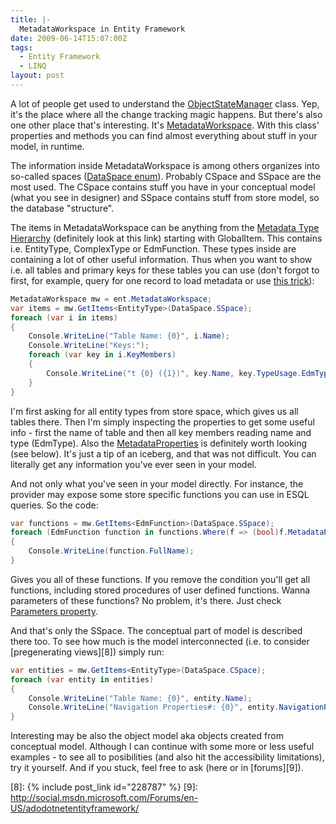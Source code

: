 ```yaml
---
title: |-
  MetadataWorkspace in Entity Framework
date: 2009-06-14T15:07:00Z
tags:
  - Entity Framework
  - LINQ
layout: post
---
```

A lot of people get used to understand the [ObjectStateManager][1] class. Yep, it's the place where all the change tracking magic happens. But there's also one other place that's interesting. It's [MetadataWorkspace][2]. With this class' properties and methods you can find almost everything about stuff in your model, in runtime.

The information inside MetadataWorkspace is among others organizes into so-called spaces ([DataSpace enum][3]). Probably CSpace and SSpace are the most used. The CSpace contains stuff you have in your conceptual model (what you see in designer) and SSpace contains stuff from store model, so the database "structure".

The items in MetadataWorkspace can be anything from the [Metadata Type Hierarchy][4] (definitely look at this link) starting with GlobalItem. This contains i.e. EntityType, ComplexType or EdmFunction. These types inside are containing a lot of other useful information. Thus when you want to show i.e. all tables and primary keys for these tables you can use (don't forgot to first, for example, query for one record to load metadata or use [this trick][5]):

```csharp
MetadataWorkspace mw = ent.MetadataWorkspace;
var items = mw.GetItems<EntityType>(DataSpace.SSpace);
foreach (var i in items)
{
    Console.WriteLine("Table Name: {0}", i.Name);
    Console.WriteLine("Keys:");
    foreach (var key in i.KeyMembers)
    {
        Console.WriteLine("t {0} ({1})", key.Name, key.TypeUsage.EdmType.FullName);
    }
}
```

I'm first asking for all entity types from store space, which gives us all tables there. Then I'm simply inspecting the properties to get some useful info - first the name of table and then all key members reading name and type (EdmType). Also the [MetadataProperties][6] is definitely worth looking (see below). It's just a tip of an iceberg, and that was not difficult. You can literally get any information you've ever seen in your model.

And not only what you've seen in your model directly. For instance, the provider may expose some store specific functions you can use in ESQL queries. So the code:

```csharp
var functions = mw.GetItems<EdmFunction>(DataSpace.SSpace);
foreach (EdmFunction function in functions.Where(f => (bool)f.MetadataProperties["BuiltInAttribute"].Value))
{
    Console.WriteLine(function.FullName);
}
```

Gives you all of these functions. If you remove the condition you'll get all functions, including stored procedures of user defined functions. Wanna parameters of these functions? No problem, it's there. Just check [Parameters property][7].

And that's only the SSpace. The conceptual part of model is described there too. To see how much is the model interconnected (i.e. to consider [pregenerating views][8]) simply run:

```csharp
var entities = mw.GetItems<EntityType>(DataSpace.CSpace);
foreach (var entity in entities)
{
    Console.WriteLine("Table Name: {0}", entity.Name);
    Console.WriteLine("Navigation Properties#: {0}", entity.NavigationProperties.Count);
}
```

Interesting may be also the object model aka objects created from conceptual model. Although I can continue with some more or less useful examples - to see all to posibilities (and also hit the accessibility limitations), try it yourself. And if you stuck, feel free to ask (here or in [forums][9]).

[1]: http://msdn.microsoft.com/en-us/library/system.data.objects.objectstatemanager.aspx
[2]: http://msdn.microsoft.com/en-us/library/system.data.metadata.edm.metadataworkspace.aspx
[3]: http://msdn.microsoft.com/en-us/library/system.data.metadata.edm.dataspace.aspx
[4]: http://msdn.microsoft.com/en-us/library/bb399772.aspx
[5]: http://thedatafarm.com/blog/data-access/quick-trick-for-forcing-metadataworkspace-itemcollections-to-load/
[6]: http://msdn.microsoft.com/en-us/library/system.data.metadata.edm.metadataitem.metadataproperties.aspx
[7]: http://msdn.microsoft.com/en-us/library/system.data.metadata.edm.edmfunction.parameters.aspx
[8]: {% include post_link id="228787" %}
[9]: http://social.msdn.microsoft.com/Forums/en-US/adodotnetentityframework/